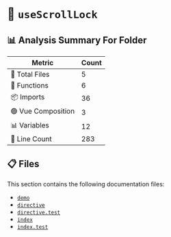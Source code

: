 # 📁 `useScrollLock`

## 📊 Analysis Summary For Folder

| Metric | Count |
|--------|-------|
| 📁 Total Files | 5 |
| 🔧 Functions | 6 |
| 📦 Imports | 36 |
| 🟢 Vue Composition | 3 |
| 📊 Variables | 12 |
| 🔢 Line Count | 283 |


## 📋 Files

This section contains the following documentation files:

- [`demo`](./demo.md)
- [`directive`](./directive.md)
- [`directive.test`](./directive.test.md)
- [`index`](./index.md)
- [`index.test`](./index.test.md)